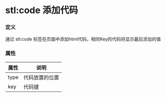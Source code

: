 ﻿# stl:code 添加代码


### 定义

通过 stl:code 标签在页面中添加html代码，相同Key的代码将显示最后添加的值

### 属性

属性  | 说明
------  | ------
type | 代码放置的位置
key | 代码键